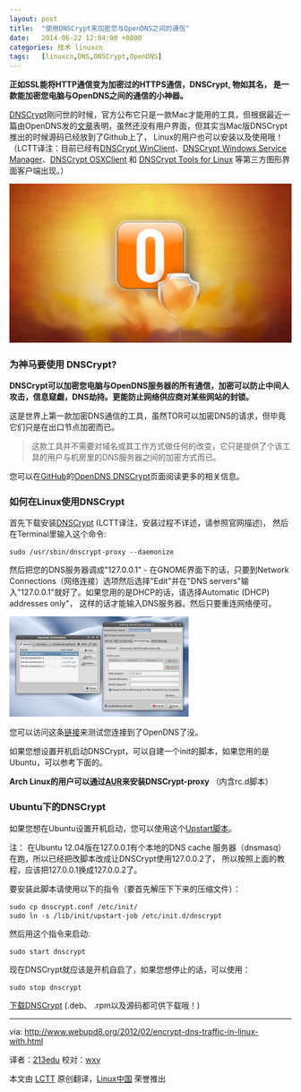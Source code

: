 ```yaml
---
layout: post
title:	"使用DNSCrypt来加密您与OpenDNS之间的通信"
date:	2014-06-22 12:04:00 +0800 
categories:	技术 linuxcn 
tags:	[linuxcn,DNS,DNSCrypt,OpenDNS]
---
```



**正如SSL能将HTTP通信变为加密过的HTTPS通信，DNSCrypt, 物如其名， 是一款能加密您电脑与OpenDNS之间的通信的小神器。**


[DNSCrypt](http://dnscrypt.org/)刚问世的时候，官方公布它只是一款Mac才能用的工具，但根据最近一篇由OpenDNS发的[文章](https://blog.opendns.com/2012/02/16/tales-from-the-dnscrypt-linux-rising/)表明，虽然还没有用户界面，但其实当Mac版DNSCrypt推出的时候源码已经放到了Github上了， Linux的用户也可以安装以及使用哦！（LCTT译注：目前已经有[DNSCrypt WinClient](https://github.com/Noxwizard/dnscrypt-winclient)、[DNSCrypt Windows Service Manager](http://simonclausen.dk/projects/dnscrypt-winservicemgr/)、[DNSCrypt OSXClient](https://github.com/alterstep/dnscrypt-osxclient) 和 [DNSCrypt Tools for Linux](http://opendesktop.org/content/show.php/DNScrypt+Tools?content=164488) 等第三方图形界面客户端出现。）


![](/Asserts/Images/album/201406/22/120418fl7qql4tz24yfzsl.jpg)


### 为神马要使用 DNSCrypt?


**DNSCrypt可以加密您电脑与OpenDNS服务器的所有通信，加密可以防止中间人攻击，信息窥觑，DNS劫持。更能防止网络供应商对某些网站的封锁。**


这是世界上第一款加密DNS通信的工具，虽然TOR可以加密DNS的请求，但毕竟它们只是在出口节点加密而已。



> 
> 这款工具并不需要对域名或其工作方式做任何的改变，它只是提供了个该工具的用户与机房里的DNS服务器之间的加密方式而已。
> 
> 
> 


您可以在[GitHub](https://github.com/opendns/dnscrypt-proxy)的[OpenDNS DNSCrypt](http://www.opendns.com/technology/dnscrypt/)页面阅读更多的相关信息。


### 如何在Linux使用DNSCrypt


首先下载安装[DNSCrypt](http://download.dnscrypt.org/dnscrypt-proxy/) (LCTT译注，安装过程不详述，请参照官网描述)， 然后在Terminal里输入这个命令:



```
sudo /usr/sbin/dnscrypt-proxy --daemonize
```

然后把您的DNS服务器调成"127.0.0.1" - 在GNOME界面下的话，只要到Network Connections（网络连接）选项然后选择"Edit"并在"DNS servers"输入"127.0.0.1"就好了。如果您用的是DHCP的话，请选择Automatic (DHCP) addresses only"， 这样的话才能输入DNS服务器。然后只要重连网络便可。


![](/Asserts/Images/album/201406/22/120239uzijojill1ll4ee0.png)


您可以访问这条[链接](http://www.opendns.com/welcome)来测试您连接到了OpenDNS了没。


如果您想设置开机启动DNSCrypt，可以自建一个init的脚本，如果您用的是Ubuntu，可以参考下面的。


**Arch Linux的用户可以通过[AUR](http://aur.archlinux.org/packages.php?ID=54702)来安装DNSCrypt-proxy** （内含rc.d脚本）


### Ubuntu下的DNSCrypt


如果您想在Ubuntu设置开机启动，您可以使用这个[Upstart脚本](http://webupd8.googlecode.com/files/dnscrypt-0.2.tar.gz)。


注： 在Ubuntu 12.04版在127.0.0.1有个本地的DNS cache 服务器（dnsmasq）在跑，所以已经把改脚本改成让DNSCrypt使用127.0.0.2了， 所以按照上面的教程，应该把127.0.0.1换成127.0.0.2了。


要安装此脚本请使用以下的指令（要首先解压下下来的压缩文件）：



```
sudo cp dnscrypt.conf /etc/init/
sudo ln -s /lib/init/upstart-job /etc/init.d/dnscrypt

```

然后用这个指令来启动:



```
sudo start dnscrypt

```

现在DNSCrypt就应该是开机自启了，如果您想停止的话，可以使用：



```
sudo stop dnscrypt

```

[下载DNSCrypt](https://github.com/opendns/dnscrypt-proxy/downloads) (.deb、 .rpm以及源码都可供下载哦！)




---


via: <http://www.webupd8.org/2012/02/encrypt-dns-traffic-in-linux-with.html>


译者：[213edu](https://github.com/213edu) 校对：[wxy](https://github.com/wxy)


本文由 [LCTT](https://github.com/LCTT/TranslateProject) 原创翻译，[Linux中国](http://linux.cn/) 荣誉推出
